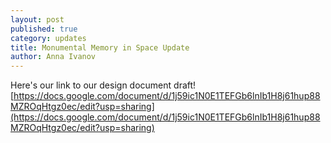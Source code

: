 ```yaml
---
layout: post
published: true
category: updates
title: Monumental Memory in Space Update
author: Anna Ivanov
---
```

Here's our link to our design document draft!
[https://docs.google.com/document/d/1j59ic1N0E1TEFGb6lnIb1H8j61hup88MZROqHtgz0ec/edit?usp=sharing](https://docs.google.com/document/d/1j59ic1N0E1TEFGb6lnIb1H8j61hup88MZROqHtgz0ec/edit?usp=sharing)

